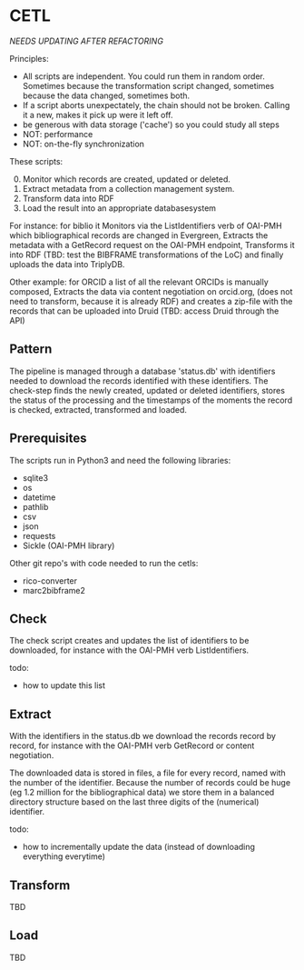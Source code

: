 # CETL

*NEEDS UPDATING AFTER REFACTORING*

Principles: 
* All scripts are independent. You could run them in random order. Sometimes because the transformation script changed, sometimes because the data changed, sometimes both.
* If a script aborts unexpectately, the chain should not be broken. Calling it a new, makes it pick up were it left off.
* be generous with data storage ('cache') so you could study all steps
* NOT: performance
* NOT: on-the-fly synchronization

These scripts: 

0. Monitor which records are created, updated or deleted.
1. Extract metadata from a collection management system.
2. Transform data into RDF
3. Load the result into an appropriate databasesystem

For instance: for biblio it Monitors via the ListIdentifiers verb of OAI-PMH which bibliographical records are changed in Evergreen, Extracts the metadata with a GetRecord request on the OAI-PMH endpoint, Transforms it into RDF (TBD: test the BIBFRAME transformations of the LoC) and finally uploads the data into TriplyDB.

Other example: for ORCID a list of all the relevant ORCIDs is manually composed, Extracts the data via content negotiation on orcid.org, (does not need to transform, because it is already RDF) and creates a zip-file with the records that can be uploaded into Druid (TBD: access Druid through the API)

## Pattern
The pipeline is managed through a database 'status.db' with identifiers needed to download the records identified with these identifiers. The check-step finds the newly created, updated or deleted identifiers, stores the status of the processing and the timestamps of the moments the record is checked, extracted, transformed and loaded.

## Prerequisites
The scripts run in Python3 and need the following libraries:
- sqlite3
- os
- datetime
- pathlib
- csv
- json
- requests
- Sickle (OAI-PMH library)

Other git repo's with code needed to run the cetls:
- rico-converter
- marc2bibframe2

## Check
The check script creates and updates the list of identifiers to be downloaded, for instance with the OAI-PMH verb ListIdentifiers. 

todo:
* how to update this list

## Extract
With the identifiers in the status.db we download the records record by record, for instance with the OAI-PMH verb GetRecord or content negotiation. 

The downloaded data is stored in files, a file for every record, named with the number of the identifier. Because the number of records could be huge (eg 1.2 million for the bibliographical data) we store them in a balanced directory structure based on the last three digits of the (numerical) identifier.

todo:
* how to incrementally update the data (instead of downloading everything everytime)

## Transform
TBD

## Load
TBD

